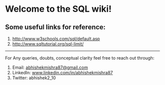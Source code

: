 # Welcome to the SQL wiki!

## Some useful links for reference: 
1. http://www.w3schools.com/sql/default.asp
2. http://www.sqltutorial.org/sql-limit/

--------------------------------------------------------------------------
For Any queries, doubts, conceptual clarity feel free to reach out through: 
1. Email: abhishekmishra87@gmail.com
2. LinkedIn: www.linkedin.com/in/abhishekmishra87
3. Twitter: abhishek2_10
